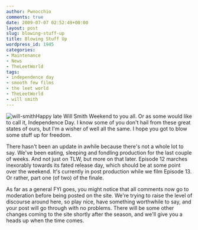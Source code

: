 ```yaml
---
author: Pwnocchio
comments: true
date: 2009-07-07 02:52:49+00:00
layout: post
slug: blowing-stuff-up
title: Blowing Stuff Up
wordpress_id: 1945
categories:
- Maintenance
- News
- TheLeetWorld
tags:
- independence day
- smooth few films
- the leet world
- TheLeetWorld
- will smith
---
```


![will-smith](http://smoothfewfilms.com/wp-content/uploads/2009/07/will-smith.jpg)Happy late Will Smith Weekend to you all. Or as some would like to call it, Independence Day. I know some of you don't hail from these great states of ours, but I'm a wisher of well all the same. I hope you got to blow some stuff up for freedom.

There hasn't been an update in awhile because there's not a whole lot to say. We've been eating, sleeping and fondling production for the last couple of weeks. And not just on TLW, but more on that later. Episode 12 marches inexorably towards its fated release day, which should be at some point over the weekend. It's currently in post production while we film Episode 13. Or rather, part one (of two) of the finale.

As far as a general FYI goes, you might notice that all comments now go to moderation before being posted on the site. We're trying to raise the level of discourse around here, so play nice, have something worthwhile to say, and your post will go through with no problems. There will be some other changes coming to the site shortly after the season, and we'll give you a heads up when the time comes. 


